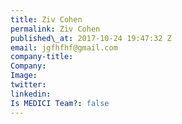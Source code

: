 ```yaml
---
title: Ziv Cohen
permalink: Ziv Cohen
published\_at: 2017-10-24 19:47:32 Z
email: jgfhfhf@gmail.com
company-title: 
Company: 
Image: 
twitter: 
linkedin: 
Is MEDICI Team?: false
---
```


